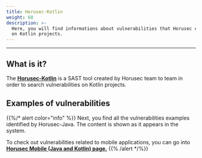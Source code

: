```yaml
---
title: Horusec-Kotlin
weight: 60
description: >-
  Here, you will find informations about vulnerabilities that Horusec can find
  on Kotlin projects.
---
```


---

## **What is it?**

The  [**Horusec-Kotlin**](/docs/cli/analysis-tools/open-source-horusec-engine/horusec-kotlin/#horusec-kotlin-cli) is a SAST tool created by Horusec team to  team in order to search vulnerabilities on Kotlin projects.

## **Examples of vulnerabilities**

{{%/* alert color="info" %}}
Next, you find all the vulnerabilities examples identified by Horusec-Java. The content is shown as it appears in the system.

To check out vulnerabilities related to mobile applications, you can go into [**Horusec Mobile \(Java and Kotlin\) page.**](../horusec-mobile-java-and-kotlin)
{{% /alert */%}}
